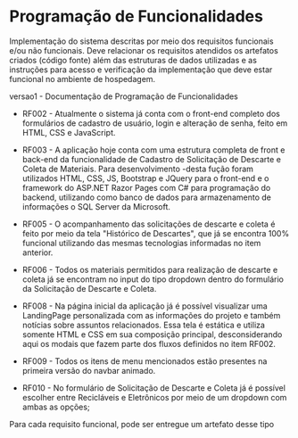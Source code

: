 # Programação de Funcionalidades

Implementação do sistema descritas por meio dos requisitos funcionais e/ou não funcionais. Deve relacionar os requisitos atendidos os artefatos criados (código fonte) além das estruturas de dados utilizadas e as instruções para acesso e verificação da implementação que deve estar funcional no ambiente de hospedagem.

versao1 - Documentação de Programação de Funcionalidades

- RF002 - Atualmente o sistema já conta com o front-end completo dos formulários de cadastro de usuário, login e alteração de senha, feito em HTML, CSS e JavaScript.

- RF003 - A aplicação hoje conta com uma estrutura completa de front e back-end da funcionalidade de Cadastro de Solicitação de Descarte e Coleta de Materiais. Para desenvolvimento -desta fução foram utilizados HTML, CSS, JS, Bootstrap e JQuery para o front-end e o framework do ASP.NET Razor Pages com C# para programação do backend, utilizando como banco de dados para armazenamento de informações o SQL Server da Microsoft.

- RF005 - O acompanhamento das solicitações de descarte e coleta é feito por meio da tela "Histórico de Descartes", que já se encontra 100% funcional utilizando das mesmas tecnologias informadas no item anterior.

- RF006 - Todos os materiais permitidos para realização de descarte e coleta já se encontram no input do tipo dropdown dentro do formulário da Solicitação de Descarte e Coleta.

- RF008 - Na página inicial da aplicação já é possível visualizar uma LandingPage personalizada com as informações do projeto e também notícias sobre assuntos relacionados. Essa tela é estática e utiliza somente HTML e CSS em sua composição principal, desconsiderando aqui os modais que fazem parte dos fluxos definidos no item RF002.

- RF009 - Todos os itens de menu mencionados estão presentes na primeira versão do navbar animado.

- RF010 - No formulário de Solicitação de Descarte e Coleta já é possível escolher entre Recicláveis e Eletrônicos por meio de um dropdown com ambas as opções;

Para cada requisito funcional, pode ser entregue um artefato desse tipo
